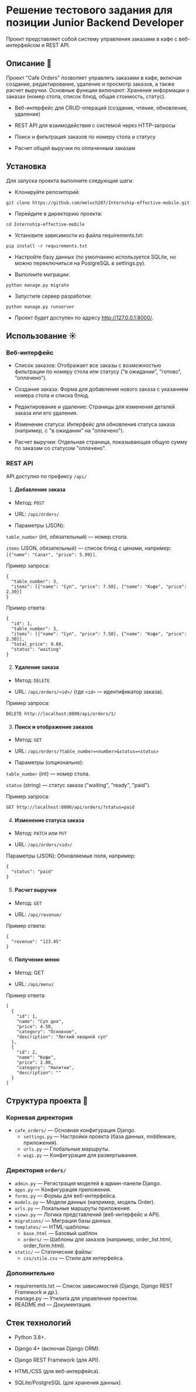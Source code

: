 # Решение тестового задания для позиции Junior Backend Developer
Проект представляет собой систему управления заказами в кафе с веб-интерфейсом и REST API.
## Описание 📝
Проект "Cafe Orders" позволяет управлять заказами в кафе, включая создание, редактирование, удаление и просмотр заказов, а также расчет выручки. Основные функции включают:
Хранение информации о заказах (номер стола, список блюд, общая стоимость, статус).

- Веб-интерфейс для CRUD-операций (создание, чтение, обновление, удаление)

- REST API для взаимодействия с системой через HTTP-запросы

- Поиск и фильтрация заказов по номеру стола и статусу

- Расчет общей выручки по оплаченным заказам

## Установка 
Для запуска проекта выполните следующие шаги:
- Клонируйте репозиторий:
```
git clone https://github.com/meloch287/Internship-effective-mobile.git
```
- Перейдите в директорию проекта:
  
```
cd Internship-effective-mobile
```

- Установите зависимости из файла requirements.txt:
  
```
pip install -r requirements.txt
```

- Настройте базу данных (по умолчанию используется SQLite, но можно переключиться на PostgreSQL в settings.py).

- Выполните миграции:
  
```
python manage.py migrate
```
- Запустите сервер разработки:

```
python manage.py runserver
```

- Проект будет доступен по адресу http://127.0.0.1:8000/.
  
## Использование ☀️
### Веб-интерфейс

- Список заказов: Отображает все заказы с возможностью фильтрации по номеру стола или статусу ("в ожидании", "готово", "оплачено").

- Создание заказа: Форма для добавления нового заказа с указанием номера стола и списка блюд.

- Редактирование и удаление: Страницы для изменения деталей заказа или его удаления.

- Изменение статуса: Интерфейс для обновления статуса заказа (например, с "в ожидании" на "оплачено").

- Расчет выручки: Отдельная страница, показывающая общую сумму по заказам со статусом "оплачено".

### REST API

API доступно по префиксу `/api/` 
1. #### Добавление заказа
- Метод: `POST`

- URL: `/api/orders/`

- Параметры (JSON):
  
`table_number` (int, обязательный) — номер стола.

`items` (JSON, обязательный) — список блюд с ценами, например:` [{"name": "Салат", "price": 5.99}]`.

Пример запроса:
```
{
  "table_number": 3,
  "items": [{"name": "Суп", "price": 7.50}, {"name": "Кофе", "price": 2.30}]
}
```
Пример ответа:
```
{
  "id": 1,
  "table_number": 3,
  "items": [{"name": "Суп", "price": 7.50}, {"name": "Кофе", "price": 2.30}],
  "total_price": 9.80,
  "status": "waiting"
}
```

2. #### Удаление заказа

- Метод: `DELETE`

- URL: `/api/orders/<id>/` (где `<id>` — идентификатор заказа).

Пример запроса:

`DELETE http://localhost:8000/api/orders/1/`


3. #### Поиск и отображение заказов

- Метод: `GET`

- URL: `/api/orders/?table_number=<number>&status=<status>`

- Параметры (опционально):

`table_number` (int) — номер стола.

`status` (string) — статус заказа ("waiting", "ready", "paid").

Пример запроса:
```
GET http://localhost:8000/api/orders/?status=paid
```

4. #### Изменение статуса заказа
- Метод: `PATCH` или `PUT`

- URL: `/api/orders/<id>/`

Параметры (JSON): Обновляемые поля, например:

```
{
  "status": "paid"
}
```

5. #### Расчет выручки
   
- Метод: `GET`

- URL: `/api/revenue/`

Пример ответа:

```
{
  "revenue": "123.45"
}
```

6. #### Получение меню
 
- Метод: GET

- URL: ```/api/menu/```

Пример ответа:
```
[
  {
    "id": 1,
    "name": "Суп дня",
    "price": 4.50,
    "category": "Основное",
    "description": "Легкий овощной суп"
  },
  {
    "id": 2,
    "name": "Кофе",
    "price": 2.00,
    "category": "Напитки",
    "description": ""
  }
]
```

## Структура проекта 📂

### Корневая директория
- `cafe_orders/` — Основная конфигурация Django.
     - `settings.py` — Настройки проекта (база данных, middleware, приложения).
     - `urls.py` — Глобальные маршруты.
     - `wsgi.py` — Конфигурация для развертывания.

### Директория `orders/`

- `admin.py` — Регистрация моделей в админ-панели Django.
- `apps.py` — Конфигурация приложения.
- `forms.py` — Формы для веб-интерфейса.
- `models.py` — Модели данных (например, модель Order).
- `urls.py` — Локальные маршруты приложения.
- `views.py` — Логика представлений (веб-интерфейс и API).
- `migrations/` — Миграции базы данных.
- `templates/` — HTML-шаблоны:
     - `base.html` — Базовый шаблон.
     - `orders/` — Шаблоны для заказов (например, order_list.html, order_form.html).
- `static/` — Статические файлы:
     - `css/stile.css` — Стили для интерфейса.

### Дополнительно
- requirements.txt — Список зависимостей (Django, Django REST Framework и др.).
- manage.py — Утилита для управления проектом.
- README.md — Документация.

## Стек технологий 
- Python 3.8+.

- Django 4+ (включая Django ORM).

- Django REST Framework (для API).

- HTML/CSS (для веб-интерфейса).

- SQLite/PostgreSQL (для хранения данных).



